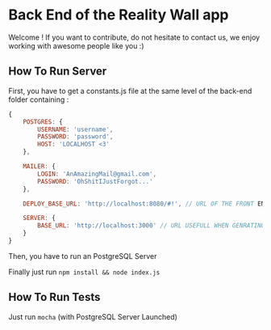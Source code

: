 # Back End of the Reality Wall app

Welcome ! If you want to contribute, do not hesitate to contact us, we enjoy working with awesome people like you :)

## How To Run Server

First, you have to get a constants.js file at the same level of the back-end folder containing :
```javascript
{
    POSTGRES: {
        USERNAME: 'username',
        PASSWORD: 'password',
        HOST: 'LOCALHOST <3'
    },

    MAILER: {
        LOGIN: 'AnAmazingMail@gmail.com',
        PASSWORD: 'OhShitIJustForgot...'
    },

    DEPLOY_BASE_URL: 'http://localhost:8080/#!', // URL OF THE FRONT END (For link sent in mails)

    SERVER: {
        BASE_URL: 'http://localhost:3000' // URL USEFULL WHEN GENRATING POST FOR ADMIN
    }
}
```

Then, you have to run an PostgreSQL Server

Finally just run `npm install && node index.js`

## How To Run Tests

Just run `mocha` (with PostgreSQL Server Launched)
